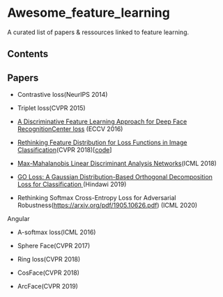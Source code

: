 # Awesome_feature_learning
A curated list of papers & ressources linked to feature learning.


## Contents



## Papers 

- Contrastive loss(NeurIPS 2014)
- Triplet loss(CVPR 2015)
- [A Discriminative Feature Learning Approach for Deep Face RecognitionCenter loss](https://ydwen.github.io/papers/WenECCV16.pdf)
(ECCV 2016)
- [Rethinking Feature Distribution for Loss Functions in Image Classification](https://arxiv.org/pdf/1803.02988.pdf)(CVPR 2018)[[code](https://github.com/WeitaoVan/L-GM-loss)]

- [Max-Mahalanobis Linear Discriminant Analysis Networks](https://arxiv.org/pdf/1802.09308.pdf)(ICML 2018)

- [GO Loss: A Gaussian Distribution-Based Orthogonal Decomposition Loss for Classification ](http://downloads.hindawi.com/journals/complexity/2019/9206053.pdf)(Hindawi 2019)

- Rethinking Softmax Cross-Entropy Loss for Adversarial Robustness(https://arxiv.org/pdf/1905.10626.pdf)  (ICML 2020)

Angular
- A-softmax loss(ICML 2016)
- Sphere Face(CVPR 2017)

- Ring loss(CVPR 2018)
- CosFace(CVPR 2018)

- ArcFace(CVPR 2019)
